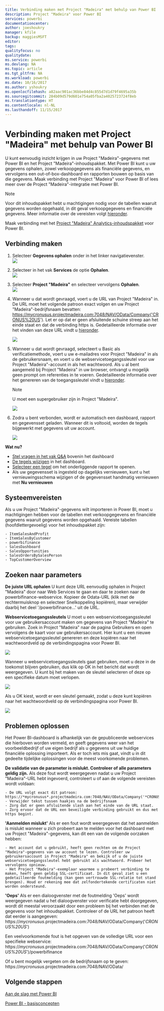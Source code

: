 ```yaml
---
title: Verbinding maken met Project "Madeira" met behulp van Power BI
description: Project "Madeira" voor Power BI
services: powerbi
documentationcenter: 
author: joeshoukry
manager: kfile
backup: maggiesMSFT
editor: 
tags: 
qualityfocus: no
qualitydate: 
ms.service: powerbi
ms.devlang: NA
ms.topic: article
ms.tgt_pltfrm: NA
ms.workload: powerbi
ms.date: 10/16/2017
ms.author: yshoukry
ms.openlocfilehash: a82aac901ac36bbe84d4c855d7d1d79f4695a35b
ms.sourcegitcommit: 284b09d579d601e754a05fba2a4025723724f8eb
ms.translationtype: HT
ms.contentlocale: nl-NL
ms.lasthandoff: 11/15/2017
---
```

# <a name="connect-to-project-madeira-with-power-bi"></a>Verbinding maken met Project "Madeira" met behulp van Power BI
U kunt eenvoudig inzicht krijgen in uw Project "Madeira"-gegevens met Power BI en het Project "Madeira"-inhoudspakket. Met Power BI kunt u uw gegevens ophalen, zowel verkoopgegevens als financiële gegevens, en vervolgens een out-of-box-dashboard en rapporten bouwen op basis van die gegevens.
Maak verbinding met Project "Madeira" voor Power BI of lees meer over de Project "Madeira"-integratie met Power BI.

>[!NOTE]
>Voor dit inhoudspakket hebt u machtigingen nodig voor de tabellen waaruit gegevens worden opgehaald, in dit geval verkoopgegevens en financiële gegevens. Meer informatie over de vereisten volgt [hieronder](#Requirements).

Maak verbinding met het [Project "Madeira" Analytics-inhoudspakket](https://app.powerbi.com/getdata/services/project-madeira) voor Power BI.

## <a name="how-to-connect"></a>Verbinding maken
1. Selecteer **Gegevens ophalen** onder in het linker navigatievenster.  
    ![](media/service-connect-to-project-madeira/getdata.png)
2. Selecteer in het vak **Services** de optie **Ophalen**.  
    ![](media/service-connect-to-project-madeira/services.png)
3. Selecteer **Project "Madeira"** en selecteer vervolgens **Ophalen**.  
    ![](media/service-connect-to-project-madeira/projectmadeira.png)
4. Wanneer u dat wordt gevraagd, voert u de URL van Project "Madeira" in. De URL moet het volgende patroon exact volgen en uw Project "Madeira"-bedrijfsnaam bevatten: https://mycronusus.projectmadeira.com:7048/NAV/OData/Company('CRONUS%20US'). Let er op dat er geen afsluitende schuine streep aan het einde staat en dat de verbinding https is. Gedetailleerde informatie over het vinden van deze URL vindt u [hieronder](#FindingParams).  
   
    ![](media/service-connect-to-project-madeira/params.png)
5. Wanneer u dat wordt gevraagd, selecteert u Basic als verificatiemethode, voert u uw e-mailadres voor Project "Madeira" in als de gebruikersnaam, en voert u de webservicetoegangssleutel voor uw Project "Madeira"-account in als het wachtwoord. Als u al bent aangemeld bij Project "Madeira" in uw browser, ontvangt u mogelijk geen prompt om referenties in te voeren. Gedetailleerde informatie over het genereren van de toegangssleutel vindt u [hieronder](#FindingParams).  
   
    >[!NOTE]
    >U moet een supergebruiker zijn in Project "Madeira".
   
    ![](media/service-connect-to-project-madeira/creds.png)
6. Zodra u bent verbonden, wordt er automatisch een dashboard, rapport en gegevensset geladen. Wanneer dit is voltooid, worden de tegels bijgewerkt met gegevens uit uw account.  
   
    ![](media/service-connect-to-project-madeira/dashboard.png)

**Wat nu?**

* [Stel vragen in het vak Q&A](service-q-and-a.md) bovenin het dashboard
* [De tegels wijzigen](service-dashboard-edit-tile.md) in het dashboard.
* [Selecteer een tegel](service-dashboard-tiles.md) om het onderliggende rapport te openen.
* Als uw gegevensset is ingesteld op dagelijks vernieuwen, kunt u het vernieuwingsschema wijzigen of de gegevensset handmatig vernieuwen met **Nu vernieuwen**

<a name="Requirements"></a>

## <a name="system-requirements"></a>Systeemvereisten
Als u uw Project "Madeira"-gegevens wilt importeren in Power BI, moet u machtigingen hebben voor de tabellen met verkoopgegevens en financiële gegevens waaruit gegevens worden opgehaald. Vereiste tabellen (hoofdlettergevoelig) voor het inhoudspakket zijn:  

    - ItemSalesAndProfit  
    - ItemSalesByCustomer  
    - powerbifinance  
    - SalesDashboard  
    - SalesOpportunities  
    - SalesOrdersBySalesPerson  
    - TopCustomerOverview  

<a name="FindingParams"></a>

## <a name="finding-parameters"></a>Zoeken naar parameters
**De juiste URL ophalen** U kunt deze URL eenvoudig ophalen in Project "Madeira" door naar Web Services te gaan en daar te zoeken naar de powerbifinance-webservice. Kopieer de Odata-URL (klik met de rechtermuisknop en selecteer Snelkoppeling kopiëren), maar verwijder daarbij het deel '/powerbifinance...' uit de URL.

**Webservicetoegangssleutels** U moet u een webservicetoegangssleutel voor uw gebruikersaccount maken om gegevens van Project "Madeira" te gebruiken. Zoek in Project "Madeira" naar de pagina Gebruikers en open vervolgens de kaart voor uw gebruikersaccount. Hier kunt u een nieuwe webservicetoegangssleutel genereren en deze kopiëren naar het wachtwoordveld op de verbindingspagina voor Power BI.

![](media/service-connect-to-project-madeira/accesskey.png)

Wanneer u webservicetoegangssleutels gaat gebruiken, moet u deze in de toekomst blijven gebruiken, dus klik op OK in het bericht dat wordt weergegeven.
U kunt bij het maken van de sleutel selecteren of deze op een specifieke datum moet verlopen.

![](media/service-connect-to-project-madeira/accesskey2.png)

Als u OK kiest, wordt er een sleutel gemaakt, zodat u deze kunt kopiëren naar het wachtwoordveld op de verbindingspagina voor Power BI.

![](media/service-connect-to-project-madeira/accesskey3.png)

## <a name="troubleshooting"></a>Problemen oplossen
Het Power BI-dashboard is afhankelijk van de gepubliceerde webservices die hierboven worden vermeld, en geeft gegevens weer van het voorbeeldbedrijf of uw eigen bedrijf als u gegevens uit uw huidige financiële oplossing importeert. Als er toch iets mis gaat, vindt u in dit gedeelte tijdelijke oplossingen voor de meest voorkomende problemen.

**De validatie van de parameter is mislukt. Controleer of alle parameters geldig zijn.** Als deze fout wordt weergegeven nadat u uw Project "Madeira"-URL hebt ingevoerd, controleert u of aan de volgende vereisten wordt voldaan:  

    - De URL volgt exact dit patroon: https://*mycronusus*.projectmadeira.com:7048/NAV/OData/Company('*CRONUS%20US*')  
    - Verwijder tekst tussen haakjes na de bedrijfsnaam  
    - Zorg dat er geen afsluitende slash aan het einde van de URL staat.  
    - Zorg ervoor dat de URL een beveiligde verbinding gebruikt en dus met https begint.  

**'Aanmelden mislukt'** Als er een fout wordt weergegeven dat het aanmelden is mislukt wanneer u zich probeert aan te melden voor het dashboard met uw Project "Madeira"-gegevens, kan dit een van de volgende oorzaken hebben:  

    - Het account dat u gebruikt, heeft geen rechten om de Project "Madeira"-gegevens van uw account te lezen. Controleer uw gebruikersaccount in Project "Madeira" en bekijk of u de juiste webservicetoegangssleutel hebt gebruikt als wachtwoord. Probeer het vervolgens opnieuw.  
    - Het Project "Madeira"-exemplaar waarmee u probeert verbinding te maken, heeft geen geldig SSL-certificaat. In dit geval ziet u een gedetailleerde foutmelding (kan geen vertrouwde SSL-relatie tot stand brengen). Houd er rekening mee dat zelfondertekende certificaten niet worden ondersteund.  

**'Oeps'** Als er een dialoogvenster met de foutmelding 'Oeps' wordt weergegeven nadat u het dialoogvenster voor verificatie hebt doorgegeven, wordt dit meestal veroorzaakt door een probleem bij het verbinden met de gegevens voor het inhoudspakket. Controleer of de URL het patroon heeft dat eerder is aangegeven:  
    https://*mycronusus*.projectmadeira.com:7048/NAV/OData/Company('*CRONUS%20US*')

Een veelvoorkomende fout is het opgeven van de volledige URL voor een specifieke webservice:  
    https://*mycronusus*.projectmadeira.com:7048/NAV/OData/Company('*CRONUS%20US*')/powerbifinance

Of u bent mogelijk vergeten om de bedrijfsnaam op te geven:   
    https://*mycronusus*.projectmadeira.com:7048/NAV/OData/

## <a name="next-steps"></a>Volgende stappen
[Aan de slag met Power BI](service-get-started.md)

[Power BI - basisconcepten](service-basic-concepts.md)

